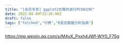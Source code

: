 ```yaml
---
title: "[会员专享] ggplot2优雅的进行PCOA分析"
date: 2022-08-09T15:26:00Z
draft: false
tags: ["fetched","付费","R语言数据分析指南"]
---
```


https://mp.weixin.qq.com/s/M4vX_Pxxh4JWf-WY0_F75g

